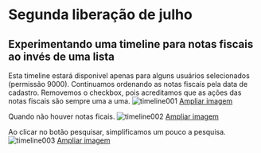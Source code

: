 # Segunda liberação de julho

## Experimentando uma timeline para notas fiscais ao invés de uma lista

Esta timeline estará disponivel apenas para alguns usuários selecionados (permissão 9000). Continuamos ordenando as notas fiscais pela data de cadastro. Removemos o checkbox, pois acreditamos que as ações das notas fiscais são sempre uma a uma.
![timeline001](https://i.imgur.com/riPQfFr.png)
[Ampliar imagem](https://i.imgur.com/riPQfFr.png)

Quando não houver notas ficais.
![timeline002](https://i.imgur.com/V0WhrPz.png)
[Ampliar imagem](https://i.imgur.com/V0WhrPz.png)

Ao clicar no botão pesquisar, simplificamos um pouco a pesquisa.
![timeline003](https://i.imgur.com/TI39AKG.png)
[Ampliar imagem](https://i.imgur.com/TI39AKG.png)
